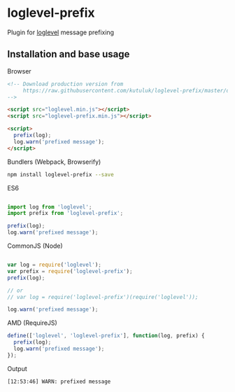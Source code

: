 # loglevel-prefix
Plugin for [loglevel](https://github.com/pimterry/loglevel) message prefixing

## Installation and base usage

Browser
```html
<!-- Download production version from
     https://raw.githubusercontent.com/kutuluk/loglevel-prefix/master/dist/loglevel-prefix.min.js
-->

<script src="loglevel.min.js"></script>
<script src="loglevel-prefix.min.js"></script>

<script>
  prefix(log);
  log.warn('prefixed message');
</script>
```

Bundlers (Webpack, Browserify)

```sh
npm install loglevel-prefix --save
```

ES6
```javascript

import log from 'loglevel';
import prefix from 'loglevel-prefix';

prefix(log);
log.warn('prefixed message');

```

CommonJS (Node)
```javascript

var log = require('loglevel');
var prefix = require('loglevel-prefix');
prefix(log);

// or
// var log = require('loglevel-prefix')(require('loglevel'));

log.warn('prefixed message');

```

AMD (RequireJS)
```javascript
define(['loglevel', 'loglevel-prefix'], function(log, prefix) {
  prefix(log);
  log.warn('prefixed message');
});
```

Output

```
[12:53:46] WARN: prefixed message
```
